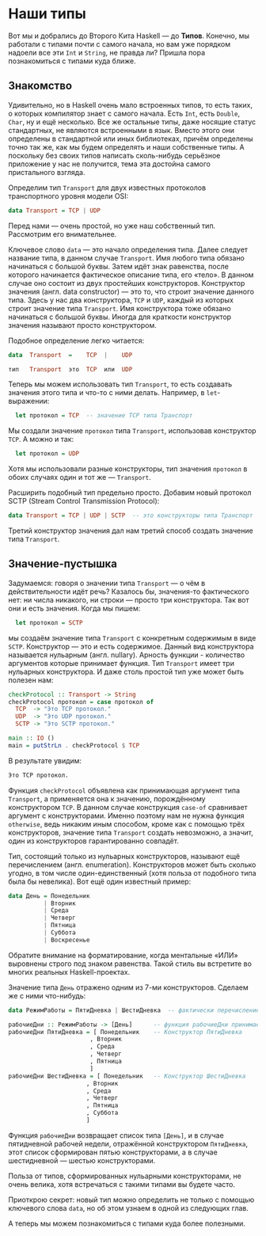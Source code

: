# Наши типы

Вот мы и добрались до Второго Кита Haskell &mdash; до **Типов**. Конечно, мы работали с типами почти с самого начала, но вам уже порядком надоели все эти `Int` и `String`, не правда ли? Пришла пора познакомиться с типами куда ближе.

## Знакомство

Удивительно, но в Haskell очень мало встроенных типов, то есть таких, о которых компилятор знает с самого начала. Есть `Int`, есть `Double`, `Char`, ну и ещё несколько. Все же остальные типы, даже носящие статус стандартных, не являются встроенными в язык. Вместо этого они определены в стандартной или иных библиотеках, причём определены точно так же, как мы будем определять и наши собственные типы. А поскольку без своих типов написать сколь-нибудь серьёзное приложение у нас не получится, тема эта достойна самого пристального взгляда.

Определим тип `Transport` для двух известных протоколов транспортного уровня модели OSI:

```haskell
data Transport = TCP | UDP
```

Перед нами &mdash; очень простой, но уже наш собственный тип. Рассмотрим его внимательнее.

Ключевое слово `data` &mdash; это начало определения типа. Далее следует название типа, в данном случае `Transport`. Имя любого типа обязано начинаться с большой буквы. Затем идёт знак равенства, после которого начинается фактическое описание типа, его &laquo;тело&raquo;. В данном случае оно состоит из двух простейших конструкторов. Конструктор значения (англ. data constructor) &mdash; это то, что строит значение данного типа. Здесь у нас два конструктора, `TCP` и `UDP`, каждый из которых строит значение типа `Transport`. Имя конструктора тоже обязано начинаться с большой буквы. Иногда для краткости конструктор значения называют просто конструктором.

Подобное определение легко читается:

```haskell
data  Transport  =    TCP  |    UDP

тип   Transport  это  TCP  или  UDP
```

Теперь мы можем использовать тип `Transport`, то есть создавать значения этого типа и что-то с ними делать. Например, в `let`-выражении:

```haskell
  let протокол = TCP  -- значение TCP типа Транспорт
```

Мы создали значение `протокол` типа `Transport`, использовав конструктор `TCP`. А можно и так:

```haskell
  let протокол = UDP
```

Хотя мы использовали разные конструкторы, тип значения `протокол` в обоих случаях один и тот же &mdash; `Transport`.

Расширить подобный тип предельно просто. Добавим новый протокол SCTP (Stream Control Transmission Protocol):

```haskell
data Transport = TCP | UDP | SCTP  -- это конструкторы типа Транспорт
```

Третий конструктор значения дал нам третий способ создать значение типа `Transport`.

## Значение-пустышка

Задумаемся: говоря о значении типа `Transport` &mdash; о чём в действительности идёт речь? Казалось бы, значения-то фактического нет: ни числа никакого, ни строки &mdash; просто три конструктора. Так вот они и есть значения. Когда мы пишем:

```haskell
  let протокол = SCTP
```

мы создаём значение типа `Transport` с конкретным содержимым в виде `SCTP`. Конструктор &mdash; это и есть содержимое. Данный вид конструктора называется нульарным (англ. nullary). Арность функции - количество аргументов которые принимает функция. Тип `Transport` имеет три нульарных конструктора. И даже столь простой тип уже может быть полезен нам:

```haskell
checkProtocol :: Transport -> String
checkProtocol протокол = case протокол of
  TCP  -> "Это TCP протокол."
  UDP  -> "Это UDP протокол."
  SCTP -> "Это SCTP протокол."

main :: IO ()
main = putStrLn . checkProtocol $ TCP
```

В результате увидим:

```bash
Это TCP протокол.
```

Функция `checkProtocol` объявлена как принимающая аргумент типа `Transport`, а применяется она к значению, порождённому конструктором `TCP`. В данном случае конструкция `case-of` сравнивает аргумент с конструкторами. Именно поэтому нам не нужна функция `otherwise`, ведь никаким иным способом, кроме как с помощью трёх конструкторов, значение типа `Transport` создать невозможно, а значит, один из конструкторов гарантированно совпадёт.

Тип, состоящий только из нульарных конструкторов, называют ещё перечислением (англ. enumeration). Конструкторов может быть сколько угодно, в том числе один-единственный (хотя польза от подобного типа была бы невелика). Вот ещё один известный пример:

```haskell
data День = Понедельник
          | Вторник
          | Среда
          | Четверг
          | Пятница
          | Суббота
          | Воскресенье
```

Обратите внимание на форматирование, когда ментальные &laquo;ИЛИ&raquo; выровнены строго под знаком равенства. Такой стиль вы встретите во многих реальных Haskell-проектах.

Значение типа `День` отражено одним из 7-ми конструкторов. Сделаем же с ними что-нибудь:

```haskell
data РежимРаботы = ПятиДневка | ШестиДневка  -- фактически перечисление

рабочиеДни :: РежимРаботы -> [День]      -- функция рабочиеДни принимает на вход значение типа РежимРаботы - возвразает список рабочих дней недели
рабочиеДни ПятиДневка = [ Понедельник    -- Конструктор ПятиДневка
                       , Вторник
                       , Среда
                       , Четверг
                       , Пятница
                       ]
рабочиеДни ШестиДневка = [ Понедельник   -- Конструктор ШестиДневка
                      , Вторник
                      , Среда
                      , Четверг
                      , Пятница
                      , Суббота
                      ]
```

Функция `рабочиеДни` возвращает список типа `[День]`, и в случае пятидневной рабочей недели, отражённой конструктором `ПятиДневка`, этот список сформирован пятью конструкторами, а в случае шестидневной &mdash; шестью конструкторами.

Польза от типов, сформированных нульарными конструкторами, не очень велика, хотя встречаться с такими типами вы будете часто.

Приоткрою секрет: новый тип можно определить не только с помощью ключевого слова `data`, но об этом узнаем в одной из следующих глав.

А теперь мы можем познакомиться с типами куда более полезными.
